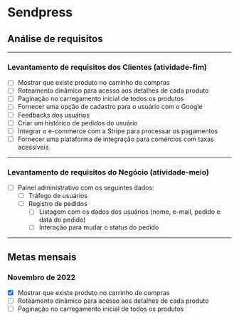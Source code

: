 # Sendpress

## Análise de requisitos

---

### Levantamento de requisitos dos Clientes (atividade-fim)

- [ ] Mostrar que existe produto no carrinho de compras
- [ ] Roteamento dinâmico para acesso aos detalhes de cada produto
- [ ] Paginação no carregamento inicial de todos os produtos
- [ ] Fornecer uma opção de cadastro para o usuário com o Google
- [ ] Feedbacks dos usuários
- [ ] Criar um histórico de pedidos do usuário
- [ ] Integrar o e-commerce com a Stripe para processar os pagamentos
- [ ] Fornecer uma plataforma de integração para comércios com taxas acessíveis

---

### Levantamento de requisitos do Negócio (atividade-meio)

- [ ] Painel administrativo com os seguintes dados:
  - [ ] Tráfego de usuários
  - [ ] Registro de pedidos
    - [ ] Listagem com os dados dos usuários (nome, e-mail, pedido e data do pedido)
    - [ ] Interação para mudar o status do pedido

---

## Metas mensais

### Novembro de 2022

- [x] Mostrar que existe produto no carrinho de compras
- [ ] Roteamento dinâmico para acesso aos detalhes de cada produto
- [ ] Paginação no carregamento inicial de todos os produtos
